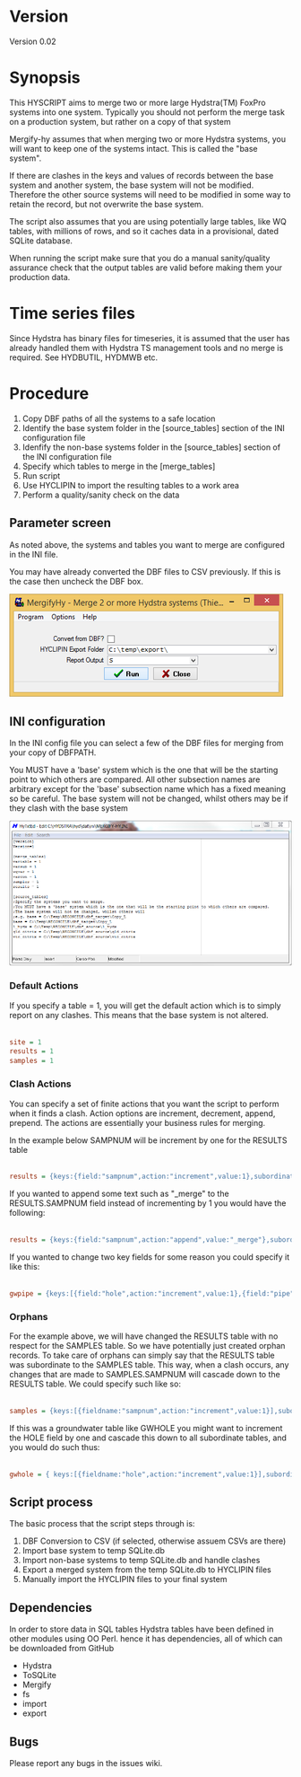 # Version

Version 0.02

# Synopsis

This HYSCRIPT aims to merge two or more large Hydstra(TM) FoxPro systems into one system. Typically you should not perform the merge task on a production system, but rather on a copy of that system

Mergify-hy assumes that when merging two or more Hydstra systems, you will want to keep one of the systems intact. This is called the "base system". 

If there are clashes in the keys and values of records between the base system and another system, the base system will not be modified. Therefore the other source systems will need to be modified in some way to retain the record, but not overwrite the base system.

The script also assumes that you are using potentially large tables, like WQ tables, with millions of rows, and so it caches data in a provisional, dated SQLite database.

When running the script make sure that you do a manual sanity/quality assurance check that the output tables are valid before making them your production data.

# Time series files 

Since Hydstra has binary files for timeseries, it is assumed that the user has already handled them with Hydstra TS management tools and no merge is required. See HYDBUTIL, HYDMWB etc.

# Procedure

1. Copy DBF paths of all the systems to a safe location
2. Identify the base system folder in the [source_tables] section of the INI configuration file
3. Idenfify the non-base systems folder in the [source_tables] section of the INI configuration file
4. Specify which tables to merge in the [merge_tables]
5. Run script 
6. Use HYCLIPIN to import the resulting tables to a work area
7. Perform a quality/sanity check on the data 

## Parameter screen

As noted above, the systems and tables you want to merge are configured in the INI file.

You may have already converted the DBF files to CSV previously. If this is the case then uncheck the DBF box.

![Parameter screen](/images/psc.PNG)

## INI configuration

In the INI config file you can select a few of the DBF files for merging from your copy of DBFPATH. 

You MUST have a 'base' system which is the one that will be the starting point to which others are compared. All other subsection names are arbitrary except for the 'base' subsection name which has a fixed meaning so be careful. The base system will not be changed, whilst others may be if they clash with the base system

![INI file](/images/ini.png)

### Default Actions
If you specify a table = 1, you will get the default action which is to simply report on any clashes. This means that the base system is not altered.

``` ini

site = 1 
results = 1
samples = 1

```

### Clash Actions
You can specify a set of finite actions that you want the script to perform when it finds a clash. Action options are increment, decrement, append, prepend.
The actions are essentially your business rules for merging. 

In the example below SAMPNUM will be increment by one for the RESULTS table

``` ini

results = {keys:{field:"sampnum",action:"increment",value:1},subordinates:null}

```

If you wanted to append some text such as "_merge" to the RESULTS.SAMPNUM field instead of incrementing by 1 you would have the following:

``` ini

results = {keys:{field:"sampnum",action:"append",value:"_merge"},subordinates:null}

```

If you wanted to change two key fields for some reason you could specify it like this:


``` ini

gwpipe = {keys:[{field:"hole",action:"increment",value:1},{field:"pipe",action:"increment",value:1}],subordinates:null}

```

### Orphans

For the example above, we will have changed the RESULTS table with no respect for the SAMPLES table. 
So we have potentially just created orphan records.
To take care of orphans can simply say that the RESULTS table was subordinate to the SAMPLES table.
This way, when a clash occurs, any changes that are made to SAMPLES.SAMPNUM will cascade down to the RESULTS table. 
We could specify such like so:

``` ini

samples = {keys:[{fieldname:"sampnum",action:"increment",value:1}],subordinates:["results"]}

```

If this was a groundwater table like GWHOLE you might want to increment the HOLE field by one and cascade this down to all subordinate tables, and you would do such thus:

``` ini

gwhole = { keys:[{fieldname:"hole",action:"increment",value:1}],subordinates:["gwpipe","hydmeas","hydrlmp","casing","aquifer","drilling"]}

```

## Script process

The basic process that the script steps through is:

1. DBF Conversion to CSV (if selected, otherwise assuem CSVs are there)
2. Import base system to temp SQLite.db
3. Import non-base systems to temp SQLite.db and handle clashes
4. Export a merged system from the temp SQLite.db to HYCLIPIN files
5. Manually import the HYCLIPIN files to your final system

## Dependencies

In order to store data in SQL tables Hydstra tables have been defined in other modules using OO Perl. hence it has dependencies, all of which can be downloaded from GitHub

* Hydstra
* ToSQLite
* Mergify
* fs
* import
* export
 
## Bugs

Please report any bugs in the issues wiki.

